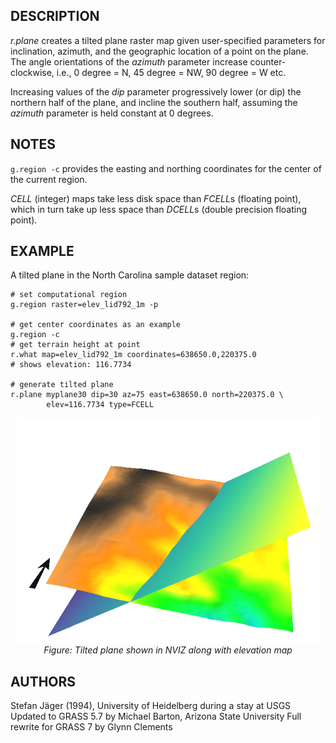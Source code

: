 ## DESCRIPTION

*r.plane* creates a tilted plane raster map given user-specified
parameters for inclination, azimuth, and the geographic location of a
point on the plane.
The angle orientations of the *azimuth* parameter increase
counter-clockwise, i.e., 0 degree = N, 45 degree = NW, 90 degree = W
etc.

Increasing values of the *dip* parameter progressively lower (or dip)
the northern half of the plane, and incline the southern half, assuming
the *azimuth* parameter is held constant at 0 degrees.

## NOTES

`g.region -c` provides the easting and northing coordinates for the
center of the current region.

*CELL* (integer) maps take less disk space than *FCELL*s (floating
point), which in turn take up less space than *DCELL*s (double precision
floating point).

## EXAMPLE

A tilted plane in the North Carolina sample dataset region:

```shell
# set computational region
g.region raster=elev_lid792_1m -p

# get center coordinates as an example
g.region -c
# get terrain height at point
r.what map=elev_lid792_1m coordinates=638650.0,220375.0
# shows elevation: 116.7734

# generate tilted plane
r.plane myplane30 dip=30 az=75 east=638650.0 north=220375.0 \
        elev=116.7734 type=FCELL
```

<div align="center" style="margin: 10px">

[<img src="r_plane_3d.png" data-border="0" width="600" height="360"
alt="r.plane example" />](r_plane_3d.png)
*Figure: Tilted plane shown in NVIZ along with elevation map*

</div>

## AUTHORS

Stefan Jäger (1994), University of Heidelberg during a stay at USGS
Updated to GRASS 5.7 by Michael Barton, Arizona State University
Full rewrite for GRASS 7 by Glynn Clements
